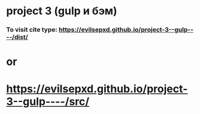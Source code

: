 # project 3 (gulp и бэм)

### To visit cite type: https://evilsepxd.github.io/project-3--gulp----/dist/
# or
# https://evilsepxd.github.io/project-3--gulp----/src/